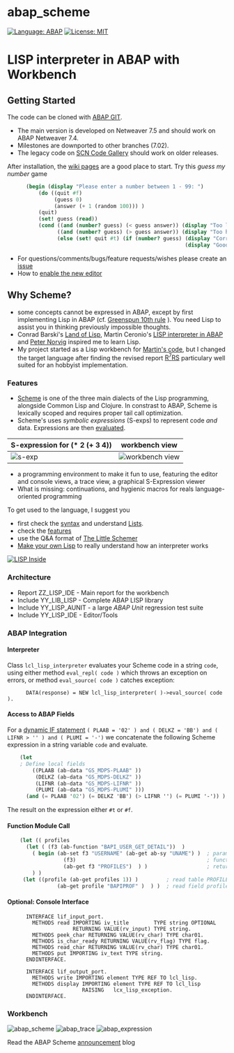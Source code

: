 # abap_scheme
[![Language: ABAP](https://img.shields.io/badge/Language-ABAP-blue.svg?style=flat)](https://www.sap.com/developer/topics/abap-platform.html)
[![License: MIT](https://img.shields.io/github/license/mashape/apistatus.svg?style=flat)](https://opensource.org/licenses/MIT)
# LISP interpreter in ABAP with Workbench

## Getting Started
The code can be cloned with [ABAP GIT](http://docs.abapgit.org/).

- The main version is developed on Netweaver 7.5 and should work on ABAP Netweaver 7.4. 
- Milestones are downported to other branches (7.02). 
- The legacy code on [SCN Code Gallery](https://wiki.scn.sap.com/wiki/display/Snippets/Lisp+Interpreter+in+ABAP) should work on older releases.

After installation, the [wiki pages](https://github.com/nomssi/abap_scheme/wiki) are a good place to start. Try this <i>guess my number</i> game

```Scheme
      (begin (display "Please enter a number between 1 - 99: ")
          (do ((quit #f)
               (guess 0)   
               (answer (+ 1 (random 100))) )
          (quit)
          (set! guess (read))
          (cond ((and (number? guess) (< guess answer)) (display "Too low. Please guess again: ") )
                ((and (number? guess) (> guess answer)) (display "Too high. Please guess again: ") )
                (else (set! quit #t) (if (number? guess) (display "Correct!")
                                                         (display "Good bye...") ) ) ) ) )
```

* For questions/comments/bugs/feature requests/wishes please create an [issue](https://github.com/nomssi/abap_scheme/issues)
* How to [enable the new editor](/editor)

## Why Scheme? 
- some concepts cannot be expressed in ABAP, except by first implementing Lisp in ABAP (cf. [Greenspun 10th rule](http://www.paulgraham.com/quotes.html) ). You need Lisp to assist you in thinking previously impossible thoughts.
- Conrad Barski's [Land of Lisp](http://landoflisp.com), Martin Ceronio's [LISP interpreter in ABAP](https://blogs.sap.com/2015/06/24/a-lisp-interpreter-in-abap/) and [Peter Norvig](http://norvig.com/lispy2.html) inspired me to learn Lisp.
- My project started as a Lisp workbench for [Martin's code](https://github.com/mydoghasworms/abap-lisp), but I changed the target language after finding the revised report [R<sup>7</sup>RS](http://www.r7rs.org/) particulary well suited for an hobbyist implementation.

### Features
- [Scheme](https://en.wikipedia.org/wiki/Scheme_%28programming_language%29) is one of the three main dialects of the Lisp programming, alongside Common Lisp and Clojure. In constrast to ABAP, Scheme is lexically scoped and requires proper tail call optimization.
- Scheme's uses *symbolic expressions* (S-exps) to represent code *and* data. Expressions are then [evaluated](https://docs.racket-lang.org/reference/eval-model.html).

S-expression for (* 2 (+ 3 4)) | workbench view
--- | ---
![s-exp](https://upload.wikimedia.org/wikipedia/commons/thumb/e/e3/Corrected_S-expression_tree_2.png/220px-Corrected_S-expression_tree_2.png) |  ![workbench view](https://github.com/nomssi/abap_scheme/blob/master/img/sample_sexp.png)

- a programming environment to make it fun to use, featuring the editor and console views, a trace view, a graphical S-Expression viewer
- What is missing: continuations, and hygienic macros for reals language-oriented programming

To get used to the language, I suggest you
- first check the [syntax](https://github.com/nomssi/abap_scheme/wiki/Learn-Try-Scheme) and understand [Lists](https://www.gnu.org/software/mit-scheme/documentation/mit-scheme-ref/Lists.html#Lists).
- check the [features](https://github.com/nomssi/abap_scheme/wiki/Features)
- use the Q&A format of [The Little Schemer](https://www.amazon.com/Little-Schemer-Daniel-P-Friedman/dp/0262560992) 
- [Make your own Lisp](https://github.com/kanaka/mal/blob/master/process/guide.md) to really understand how an interpreter works

[![LISP Inside](https://github.com/nomssi/abap_scheme/blob/master/img/lisplogo_256.png)](http://lisperati.com/logo.html)

### Architecture

- Report ZZ_LISP_IDE - Main report for the workbench
- Include YY_LIB_LISP - Complete ABAP LISP library
- Include YY_LISP_AUNIT - a large _ABAP Unit_ regression test suite
- Include YY_LISP_IDE - Editor/Tools

### ABAP Integration
#### Interpreter
Class `lcl_lisp_interpreter` evaluates your Scheme code in a string `code`, using either method `eval_repl( code )` which throws an exception on errors, or method `eval_source( code )` catches exception:

```ABAP
      DATA(response) = NEW lcl_lisp_interpreter( )->eval_source( code ).
```
#### Access to ABAP Fields
For a [dynamic IF statement](https://blogs.sap.com/2016/02/29/dynamic-if-condition/)
     `( PLAAB = '02' ) and ( DELKZ = 'BB') and ( LIFNR > '' ) and ( PLUMI = '-')` 
we concatenate the following Scheme expression in a string variable `code` and evaluate. 

```Scheme
    (let 
    ; Define local fields
        ((PLAAB (ab-data "GS_MDPS-PLAAB" ))
         (DELKZ (ab-data "GS_MDPS-DELKZ" ))
         (LIFNR (ab-data "GS_MDPS-LIFNR" ))
         (PLUMI (ab-data "GS_MDPS-PLUMI" )))
      (and (= PLAAB '02') (= DELKZ 'BB') (> LIFNR '') (= PLUMI '-')) )
```

The result on the expression either `#t` or `#f`.

#### Function Module Call

```Scheme
    (let (( profiles
      (let ( (f3 (ab-function "BAPI_USER_GET_DETAIL"))  )  
        ( begin (ab-set f3 "USERNAME" (ab-get ab-sy "UNAME") )  ; param USERNAME = sy-uname
                  (f3)                                          ; function module call
                  (ab-get f3 "PROFILES")  ) )                   ; return table PROFILES
        ) )
     (let ((profile (ab-get profiles 1)) )         ; read table PROFILES index 1 INTO profile 
                (ab-get profile "BAPIPROF" )  ) )  ; read field profile-bapiprof
```

#### Optional: Console Interface

```ABAP
      INTERFACE lif_input_port.
        METHODS read IMPORTING iv_title        TYPE string OPTIONAL
                     RETURNING VALUE(rv_input) TYPE string.
        METHODS peek_char RETURNING VALUE(rv_char) TYPE char01.
        METHODS is_char_ready RETURNING VALUE(rv_flag) TYPE flag.
        METHODS read_char RETURNING VALUE(rv_char) TYPE char01.
        METHODS put IMPORTING iv_text TYPE string.
      ENDINTERFACE.
    
      INTERFACE lif_output_port.
        METHODS write IMPORTING element TYPE REF TO lcl_lisp.
        METHODS display IMPORTING element TYPE REF TO lcl_lisp
                        RAISING   lcx_lisp_exception.
      ENDINTERFACE.
```

### Workbench
![abap_scheme](https://github.com/nomssi/abap_scheme/blob/master/img/abap_scheme_workbench.png)
![abap_trace](https://github.com/nomssi/abap_scheme/blob/master/img/abap_lisp_trace.png)
![abap_expression](https://github.com/nomssi/abap_scheme/blob/master/img/SExpressionViewer.png)


Read the ABAP Scheme [announcement](https://blogs.sap.com/2018/02/01/announcing-the-abap-scheme-workbench/) blog
